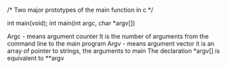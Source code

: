 /* Two major prototypes of the main function in c */

int main(void);
int main(int argc, char *argv[])

Argc - means argument counter
	It is the number of arguments from the command line to the main program
Argv - means argument vector
	it is an array of pointer to strings, the arguments to main
The declaration *argv[] is equivalent to **argv



